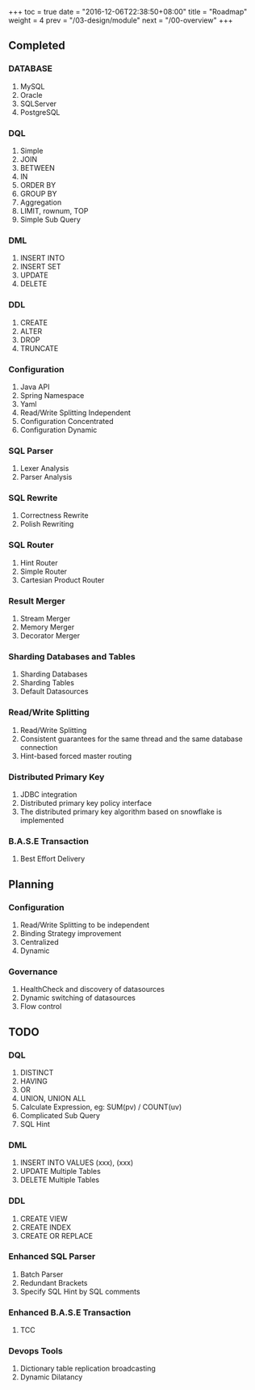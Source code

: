 +++
toc = true
date = "2016-12-06T22:38:50+08:00"
title = "Roadmap"
weight = 4
prev = "/03-design/module"
next = "/00-overview"
+++

## Completed

### DATABASE
1. MySQL
1. Oracle
1. SQLServer
1. PostgreSQL

### DQL
1. Simple
1. JOIN
1. BETWEEN
1. IN
1. ORDER BY
1. GROUP BY
1. Aggregation
1. LIMIT, rownum, TOP
1. Simple Sub Query

### DML
1. INSERT INTO
1. INSERT SET
1. UPDATE
1. DELETE

### DDL
1. CREATE
1. ALTER
1. DROP
1. TRUNCATE

### Configuration
1. Java API
1. Spring Namespace
1. Yaml
1. Read/Write Splitting Independent
1. Configuration Concentrated
1. Configuration Dynamic

### SQL Parser
1. Lexer Analysis
1. Parser Analysis

### SQL Rewrite
1. Correctness Rewrite
1. Polish Rewriting

### SQL Router
1. Hint Router
1. Simple Router
1. Cartesian Product Router

### Result Merger
1. Stream Merger
1. Memory Merger
1. Decorator Merger

### Sharding Databases and Tables
1. Sharding Databases
1. Sharding Tables
1. Default Datasources

### Read/Write Splitting
1. Read/Write Splitting
1. Consistent guarantees for the same thread and the same database connection
1. Hint-based forced master routing

### Distributed Primary Key
1. JDBC integration
1. Distributed primary key policy interface
1. The distributed primary key algorithm based on snowflake is implemented

### B.A.S.E Transaction
1. Best Effort Delivery

## Planning

### Configuration
1. Read/Write Splitting to be independent
1. Binding Strategy improvement
1. Centralized
1. Dynamic

### Governance
1. HealthCheck and discovery of datasources
1. Dynamic switching of datasources
1. Flow control

## TODO

### DQL
1. DISTINCT
1. HAVING
1. OR
1. UNION, UNION ALL
1. Calculate Expression, eg: SUM(pv) / COUNT(uv)
1. Complicated Sub Query
1. SQL Hint

### DML
1. INSERT INTO VALUES (xxx), (xxx)
1. UPDATE Multiple Tables
1. DELETE Multiple Tables

### DDL
1. CREATE VIEW
1. CREATE INDEX
1. CREATE OR REPLACE

### Enhanced SQL Parser
1. Batch Parser
1. Redundant Brackets
1. Specify SQL Hint by SQL comments

### Enhanced B.A.S.E Transaction 
1. TCC

### Devops Tools
1. Dictionary table replication broadcasting
1. Dynamic Dilatancy
